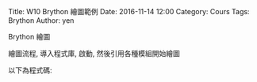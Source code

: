 Title: W10 Brython 繪圖範例
Date: 2016-11-14 12:00
Category: Cours
Tags: Brython
Author: yen

Brython 繪圖

<!-- PELICAN_END_SUMMARY -->

<p>繪圖流程, 導入程式庫, 啟動, 然後引用各種模組開始繪圖</p>
<!-- 導入 Brython 標準程式庫 -->

<script type="text/javascript" 
    src="https://cdn.rawgit.com/brython-dev/brython/master/www/src/brython_dist.js">
</script>

<!-- 啟動 Brython -->

<script>
window.onload=function(){
brython(1);
}
</script>

<!-- 以下實際利用  Brython 畫兩條直線 -->

<canvas id="guitarchord" width="600" height="200"></canvas>

<script type="text/python3">
from browser import document as doc
import math

# 準備繪圖畫布
canvas = doc["guitarchord"]
ctx = canvas.getContext("2d")

ctx.beginPath()
ctx.lineWidth = 1
inc = 10
for i in range(10):
    ctx.moveTo(100+i*inc, 100)
    ctx.lineTo(100+i*inc, 200)
# 畫右上左下的斜線
#ctx.moveTo(150, 100)
#ctx.lineTo(100, 200)
# 設定顏色為藍色, 也可以使用 "rgb(0, 0, 255)" 字串設定顏色值
ctx.strokeStyle = "blue"
# 實際執行畫線
ctx.stroke()
ctx.closePath()
</script>

以下為程式碼:
<pre class="brush: python">
<!-- 導入 Brython 標準程式庫 -->

<script type="text/javascript" 
    src="https://cdn.rawgit.com/brython-dev/brython/master/www/src/brython_dist.js">
</script>

<!-- 啟動 Brython -->

<script>
window.onload=function(){
brython(1);
}
</script>

<!-- 以下實際利用  Brython 畫兩條直線 -->

<canvas id="guitarchord" width="600" height="200"></canvas>

<script type="text/python3">
from browser import document as doc
import math

# 準備繪圖畫布
canvas = doc["guitarchord"]
ctx = canvas.getContext("2d")

ctx.beginPath()
ctx.lineWidth = 1
inc = 10
for i in range(10):
    ctx.moveTo(100+i*inc, 100)
    ctx.lineTo(100+i*inc, 200)
# 畫右上左下的斜線
#ctx.moveTo(150, 100)
#ctx.lineTo(100, 200)
# 設定顏色為藍色, 也可以使用 "rgb(0, 0, 255)" 字串設定顏色值
ctx.strokeStyle = "blue"
# 實際執行畫線
ctx.stroke()
ctx.closePath()
</script>
